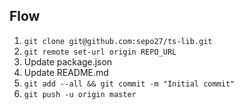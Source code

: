 ## Flow
1. `git clone git@github.com:sepo27/ts-lib.git`
1. `git remote set-url origin REPO_URL`
1. Update package.json
1. Update README.md
1. `git add --all && git commit -m "Initial commit"`
1. `git push -u origin master`

